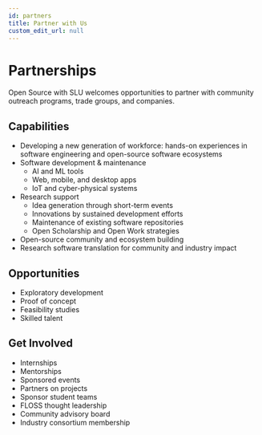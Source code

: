 ```yaml
---
id: partners
title: Partner with Us
custom_edit_url: null
---
```


# Partnerships

Open Source with SLU welcomes opportunities to partner with community outreach programs, trade groups, and companies.

## Capabilities

- Developing a new generation of workforce: hands-on experiences in software engineering and open-source software ecosystems
- Software development & maintenance
  - AI and ML tools
  - Web, mobile, and desktop apps
  - IoT and cyber-physical systems
- Research support
  - Idea generation through short-term events
  - Innovations by sustained development efforts
  - Maintenance of existing software repositories
  - Open Scholarship and Open Work strategies
- Open-source community and ecosystem building
- Research software translation for community and industry impact

## Opportunities

- Exploratory development
- Proof of concept
- Feasibility studies
- Skilled talent

## Get Involved

- Internships
- Mentorships
- Sponsored events
- Partners on projects
- Sponsor student teams
- FLOSS thought leadership
- Community advisory board
- Industry consortium membership

